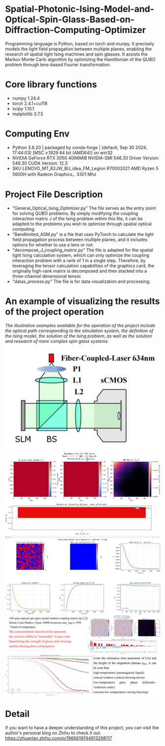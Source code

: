 # Spatial-Photonic-Ising-Model-and-Optical-Spin-Glass-Based-on-Diffraction-Computing-Optimizer
Programming language is Python, based on torch and munpy. It precisely models the light field propagation between multiple planes, enabling the research of spatial light Ising machines and spin glasses. It assists the Markov Monte Carlo algorithm by optimizing the Hamiltonian of the QUBO problem through lens-based Fourier transformation.

# Core library functions
- numpy 1.24.4
- torch 2.4.1+cu118
- scipy 1.10.1
- matplotlib 3.7.5

# Computing Env
- Python 3.8.20 | packaged by conda-forge | (default, Sep 30 2024, 17:44:03) [MSC v.1929 64 bit (AMD64)] on win32
- NVIDIA GeForce RTX 3050 4096MiB NVIDIA-SMI 546.30                 Driver Version: 546.30       CUDA Version: 12.3
- SKU	LENOVO_MT_82JW_BU_idea_FM_Legion R70002021 	AMD Ryzen 5 5600H with Radeon Graphics，3301 Mhz

# Project File Description
- "General_Optical_Ising_Optimizer.py" The file serves as the entry point for solving QUBO problems. By simply modifying the coupling interaction matrix J of the Ising problem within this file, it can be adapted to the problems you wish to optimize through spatial optical computing.
- "Bandlimited_ASM.py" is a file that uses PyTorch to calculate the light field propagation process between multiple planes, and it includes options for whether to use a lens or not.
- "decompose_J_coupling_matrix.py" The file is adapted for the spatial light Ising calculation system, which can only optimize the coupling interaction problem with a rank of 1 in a single step. Therefore, by leveraging the tensor calculation capabilities of the graphics card, the originally high-rank matrix is decomposed and then stacked into a three-channel dimensional tensor. 
- "datas_process.py" The file is for data visualization and processing.

# An example of visualizing the results of the project operation
*The illustrative examples available for the operation of the project include the optical path corresponding to the simulation system, the definition of the Ising model, the solution of the Ising problem, as well as the solution and research of more complex spin glass systems.*
![image](https://github.com/Cherish0925/Spatial-Photonic-Ising-Model-and-Optical-Spin-Glass-Based-on-Diffraction-Computing-Optimizer/blob/main/images/Experimental_architecture_diagram.png?raw=true)
![image](https://github.com/Cherish0925/Spatial-Photonic-Ising-Model-and-Optical-Spin-Glass-Based-on-Diffraction-Computing-Optimizer/blob/main/images/Ising_Model_Problem_Definition.png?raw=true)
![image](https://github.com/Cherish0925/Spatial-Photonic-Ising-Model-and-Optical-Spin-Glass-Based-on-Diffraction-Computing-Optimizer/blob/main/images/Ising_Model_Problem_Optimization.png?raw=true)
![image](https://github.com/Cherish0925/Spatial-Photonic-Ising-Model-and-Optical-Spin-Glass-Based-on-Diffraction-Computing-Optimizer/blob/main/images/Spin_Glass_Optical_Computing_Sim.png?raw=true)

# Detail
If you want to have a deeper understanding of this project, you can visit the author's personal blog on Zhihu to check it out.
https://zhuanlan.zhihu.com/p/1966619744913298117

